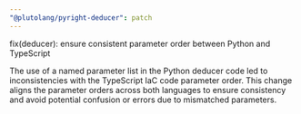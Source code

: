 ```yaml
---
"@plutolang/pyright-deducer": patch
---
```


fix(deducer): ensure consistent parameter order between Python and TypeScript

The use of a named parameter list in the Python deducer code led to inconsistencies with the TypeScript IaC code parameter order. This change aligns the parameter orders across both languages to ensure consistency and avoid potential confusion or errors due to mismatched parameters.
